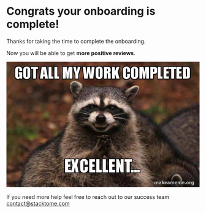 # Congrats your onboarding is complete!

Thanks for taking the time to complete the onboarding.

Now you will be able to get **more positive reviews**.

![Completed!](../media/step-last.jpg)


If you need more help feel free to reach out to our success team contact@stacktome.com